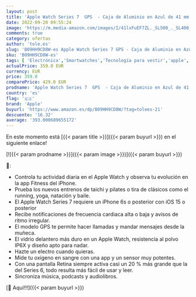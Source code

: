 ```yaml
---
layout: post
title: 'Apple Watch Series 7  GPS  - Caja de Aluminio en Azul de 41 mm - Correa Deportiva en Color Abismo - Talla única'
date: 2022-09-20 09:55:24
image: 'https://m.media-amazon.com/images/I/41lxFuEF7ZL._SL500_._SL400_.jpg'
comments: true
category: ofertas
author: 'tole.es'
slug: 'B09HH9CD8W-es Apple Watch Series 7 GPS - Caja de Aluminio en Azul de 41...'
sku: 'B09HH9CD8W-es'
tags: [ 'Electrónica','Smartwatches','Tecnología para vestir','apple','🇪🇸', ]
actualPrice: 359.0 EUR
currency: EUR
price: 359.0
comparePrice: 429.0 EUR
prodname: 'Apple Watch Series 7  GPS  - Caja de Aluminio en Azul de 41 mm - Correa Deportiva en Color Abismo - Talla única'
country: 'es'
flag: '🇪🇸'
brand: 'Apple'
buyurl: 'https://www.amazon.es/dp/B09HH9CD8W/?tag=tolees-21'
descuento: '16.32'
average: '393.000689655172'
---
```


En este momento está [{{< param title >}}]({{< param buyurl >}}) en el siguiente enlace!

[![{{< param prodname >}}]({{< param image >}})]({{< param buyurl >}})

🔎:

- Controla tu actividad diaria en el Apple Watch y observa tu evolución en la app Fitness del iPhone.
- Prueba los nuevos entrenos de taichí y pilates o tira de clásicos como el running, yoga, natación y baile.
- El Apple Watch Series 7 requiere un iPhone 6s o posterior con iOS 15 o posterior
- Recibe notificaciones de frecuencia cardiaca alta o baja y avisos de ritmo irregular.
- El modelo GPS te permite hacer llamadas y mandar mensajes desde la muñeca.
- El vidrio delantero más duro en un Apple Watch, resistencia al polvo IP6X y diseño apto para nadar.
- Hazte un electro cuando quieras.
- Mide tu oxígeno en sangre con una app y un sensor muy potentes.
- Con una pantalla Retina siempre activa casi un 20 % más grande que la del Series 6, todo resulta más fácil de usar y leer.
- Sincroniza música, podcasts y audiolibros.

[🛒 Aquí!!!]({{< param buyurl >}})
